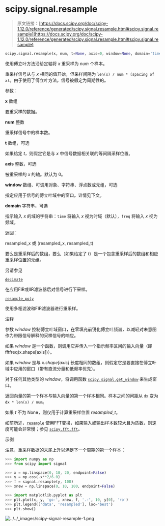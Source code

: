 # scipy.signal.resample

> 原文链接：[https://docs.scipy.org/doc/scipy-1.12.0/reference/generated/scipy.signal.resample.html#scipy.signal.resample](https://docs.scipy.org/doc/scipy-1.12.0/reference/generated/scipy.signal.resample.html#scipy.signal.resample)

```py
scipy.signal.resample(x, num, t=None, axis=0, window=None, domain='time')
```

使用傅立叶方法沿给定轴将 *x* 重采样为 *num* 个样本。

重采样信号从与 *x* 相同的值开始，但采样间隔为 `len(x) / num * (spacing of x)`。由于使用了傅立叶方法，信号被假定为周期性的。

参数：

**x** 数组

要重采样的数据。

**num** 整数

重采样信号中的样本数。

**t** 数组，可选

如果给定 *t*，则假定它是与 *x* 中信号数据相关联的等间隔采样位置。

**axis** 整数，可选

被重采样的 *x* 的轴。默认为 0。

**window** 数组、可调用对象、字符串、浮点数或元组，可选

指定应用于信号的傅立叶域中的窗口。详情见下文。

**domain** 字符串，可选

指示输入 *x* 的域的字符串：`time` 将输入 *x* 视为时域（默认），`freq` 将输入 *x* 视为频域。

返回：

resampled_x 或 (resampled_x, resampled_t)

要么是重采样后的数组，要么（如果给定了 *t*）是一个包含重采样后的数组和相应重采样位置的元组。

另请参见

[`decimate`](scipy.signal.decimate.html#scipy.signal.decimate "scipy.signal.decimate")

在应用FIR或IIR滤波器后对信号进行下采样。

[`resample_poly`](scipy.signal.resample_poly.html#scipy.signal.resample_poly "scipy.signal.resample_poly")

使用多相滤波和FIR滤波器进行重采样。

注释

参数 *window* 控制傅立叶域窗口，在零填充前锐化傅立叶频谱，以减轻对未意图作为带限信号解释的采样信号的响应。

如果 *window* 是一个函数，则调用它并传入一个指示频率区间的输入向量（即 fftfreq(x.shape[axis])）。

如果 *window* 是与 *x.shape[axis]* 长度相同的数组，则假定它是要直接在傅立叶域中应用的窗口（带有直流分量和低频率优先）。

对于任何其他类型的 *window*，将调用函数 [`scipy.signal.get_window`](scipy.signal.get_window.html#scipy.signal.get_window "scipy.signal.get_window") 来生成窗口。

返回向量的第一个样本与输入向量的第一个样本相同。样本之间的间距从 `dx` 变为 `dx * len(x) / num`。

如果 *t* 不为 None，则仅用于计算重采样位置 *resampled_t*。

如前所述，[`resample`](#scipy.signal.resample "scipy.signal.resample") 使用FFT变换，如果输入或输出样本数较大且为质数，则速度可能会非常慢；参见 [`scipy.fft.fft`](scipy.fft.fft.html#scipy.fft.fft "scipy.fft.fft")。

示例

注意，重采样数据的末尾上升以满足下一个周期的第一个样本：

```py
>>> import numpy as np
>>> from scipy import signal 
```

```py
>>> x = np.linspace(0, 10, 20, endpoint=False)
>>> y = np.cos(-x**2/6.0)
>>> f = signal.resample(y, 100)
>>> xnew = np.linspace(0, 10, 100, endpoint=False) 
```

```py
>>> import matplotlib.pyplot as plt
>>> plt.plot(x, y, 'go-', xnew, f, '.-', 10, y[0], 'ro')
>>> plt.legend(['data', 'resampled'], loc='best')
>>> plt.show() 
```

![../../_images/scipy-signal-resample-1.png](../Images/c49e4eb58ddfb9fab69ea84d461112c3.png)
